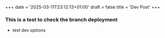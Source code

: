 +++
date = '2025-03-11T23:12:13+01:00'
draft = false
title = 'Dev Post'
+++

### This is a test to check the branch deployment
- test dev options